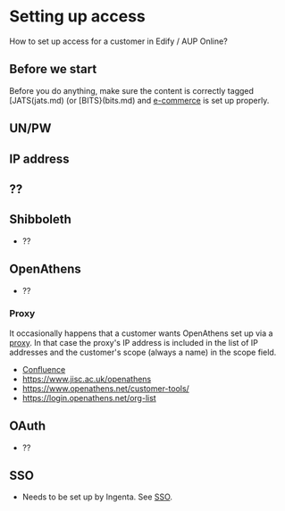 # Setting up access

How to set up access for a customer in Edify / AUP Online?

## Before we start
Before you do anything, make sure the content is correctly tagged [JATS(jats.md) (or [BITS}(bits.md) and [e-commerce](ecommerce.md) is set up properly.

## UN/PW

## IP address

## ??

## Shibboleth
- ??

## OpenAthens
- ??

### Proxy
It occasionally happens that a customer wants OpenAthens set up via a [proxy](proxy.md). In that case the proxy's IP address is included in the list of IP addresses and the customer's scope (always a name) in the scope field.


- [Confluence](https://confluence.ingenta.com/confluence/pages/viewpage.action?spaceKey=AUP&title=Open+Athens)
- https://www.jisc.ac.uk/openathens
- https://www.openathens.net/customer-tools/
- https://login.openathens.net/org-list

## OAuth
- ??

## SSO
- Needs to be set up by Ingenta. See [SSO](sso.md).
